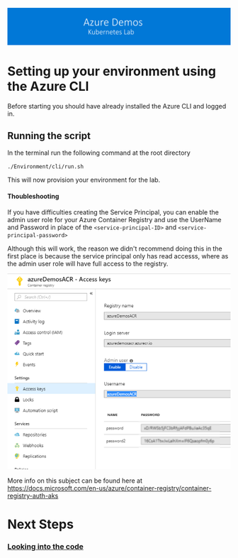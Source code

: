 [![banner](../../images/banner-lab.png)](../../../README.md)

# Setting up your environment using the Azure CLI

Before starting you should have already installed the Azure CLI and logged in.

## Running the script

In the terminal run the following command at the root directory

```
./Environment/cli/run.sh
```

This will now provision your environment for the lab.

#### Thoubleshooting 

If you have difficulties creating the Service Principal, you can enable the admin user role for your Azure Container Registry and use the UserName and Password in place of the ```<service-principal-ID>``` and ```<service-principal-password>```

Although this will work, the reason we didn't recommend doing this in the first place is because the service principal only has read accesss, where as the admin user role will have full access to the registry. 

![Enable Admin ACR](../images/acrenableadmin.png)

More info on this subject can be found here at  https://docs.microsoft.com/en-us/azure/container-registry/container-registry-auth-aks

# Next Steps 

### [Looking into the code](../../LookingIntoTheCode)
